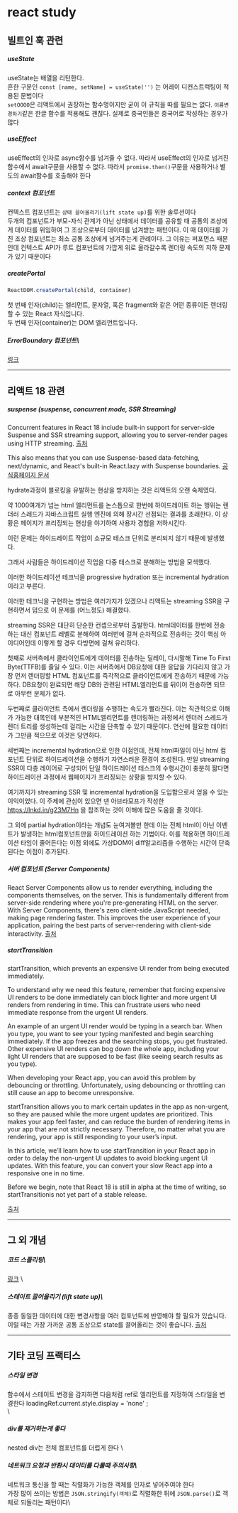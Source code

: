 # react study

## 빌트인 훅 관련

##### useState
useState는 배열을 리턴한다.\
흔한 구문인 `const [name, setName] = useState('')`  는 어레이 디컨스트럭팅이 적용된 문법이다\
`setOOOO`은 리액트에서 권장하는 함수명이지만 굳이 이 규칙을 따를 필요는 없다. `이름변경하기`같은 한글 함수를 적용해도 괜찮다. 실제로 중국인들은 중국어로 작성하는 경우가 많다

##### useEffect
useEffect의 인자로 async함수를 넘겨줄 수 없다. 따라서 useEffect의 인자로 넘겨진 함수에서 await구문을 사용할 수 없다. 따라서 `promise.then()`구문을 사용하거나 별도의 await함수를 호출해야 한다

##### context 컴포넌트
컨텍스트 컴포넌트는 `상태 끌어올리기(lift state up)`를 위한 솔루션이다\
두개의 컴포넌트가 부모-자식 관계가 아닌 상태에서 데이터를 공유할 때 공통의 조상에게 데이터를 위임하여 그 조상으로부터 데이터를 넘겨받는 패턴이다. 이 때 데이터를 가진 조상 컴포넌트는 최소 공통 조상에게 넘겨주는게 관례이다. 그 이유는 퍼포먼스 때문인데 컨텍스트 API가 루트 컴포넌트에 가깝게 위로 올라갈수록 렌더링 속도의 저하 문제가 있기 때문이다



##### createPortal
```javascript
ReactDOM.createPortal(child, container)
```
첫 번째 인자(child)는 엘리먼트, 문자열, 혹은 fragment와 같은 어떤 종류이든 렌더링할 수 있는 React 자식입니다.\
두 번째 인자(container)는 DOM 엘리먼트입니다.

##### ErrorBoundary 컴포넌트\
[링크](https://ko.reactjs.org/docs/context.html)

---

## 리액트 18 관련

##### suspense (suspense, concurrent mode, SSR Streaming)
Concurrent features in React 18 include built-in support for server-side Suspense and SSR streaming support, allowing you to server-render pages using HTTP streaming.
[출처](https://nextjs.org/docs/advanced-features/react-18)

This also means that you can use Suspense-based data-fetching, next/dynamic, and React's built-in React.lazy with Suspense boundaries.
[공식홈페이지 문서](https://reactjs.org/docs/concurrent-mode-intro.html)

 hydrate과정이 블로킹을 유발하는 현상을 방지하는 것은 리액트의 오랜 숙제였다.

 약 1000여개가 넘는 html 엘리먼트를 논스톱으로 한번에 하이드레이트 하는 행위는 렌더러 스레드가 자바스크립트 실행 엔진에 의해 장시간 선점되는 결과를 초래한다. 이 상황은 페이지가 프리징되는 현상을 야기하여 사용자 경험을 저하시킨다.

 이런 문제는 하이드레이트 작업이 소규모 테스크 단위로 분리되지 않기 때문에 발생했다.

 그래서 사람들은 하이드레이션 작업을 다중 테스크로 분해하는 방법을 모색했다.

 이러한 하이드레이션 테크닉을 progressive hydration 또는 incremental hydration이라고 부른다. 

 이러한 테크닉을 구현하는 방법은 여러가지가 있겠으나 리액트는 streaming SSR을 구현하면서 덤으로 이 문제를 (어느정도) 해결했다.

 streaming SSR은 대단히 단순한 컨셉으로부터 출발한다. html데이터를 한번에 전송하는 대신 컴포넌트 레벨로 분해하여 여러번에 걸쳐 순차적으로 전송하는 것이 핵심 아이디어인데 이렇게 할 경우 다방면에 걸쳐 유리하다.

 첫째로 서버측에서 클라이언트에게 데이터를 전송하는 딜레이, 다시말해 Time To First Byte(TTFB)를 줄일 수 있다. 이는 서버측에서 DB요청에 대한 응답을 기다리지 않고 가장 먼저 렌더링할 HTML 컴포넌트를 즉각적으로 클라이언트에게 전송하기 때문에 가능하다. DB요청이 완료되면 해당 DB와 관련된 HTML엘리먼트를 뒤이어 전송하면 되므로 아무런 문제가 없다.

 두번째로 클라이언트 측에서 렌더링을 수행하는 속도가 빨라진다. 이는 직관적으로 이해가 가능한 대목인데 부분적인 HTML엘리먼트를 렌더링하는 과정에서 렌더러 스레드가 렌더 트리를 생성하는데 걸리는 시간을 단축할 수 있기 때문이다. 
 연산에 필요한 데이터가 그만큼 적으므로 이것은 당연하다.

 세번째는 incremental hydration으로 인한 이점인데, 전체 html파일이 아닌 html 컴포넌트 단위로 하이드레이션을 수행하기 자연스러운 환경이 조성된다. 만일 streaming SSR이 다층 레이어로 구성되어 단일 하이드레이션 테스크의 수행시간이 충분히 짦다면 하이드레이션 과정에서 웹페이지가 프리징되는 상황을 방지할 수 있다.

 여기까지가 streaming SSR 및 incremental hydration을 도입함으로서 얻을 수 있는 이익이었다. 이 주제에 관심이 있으면 댄 아브라모프가 작성한 https://lnkd.in/g23M7Hn 을 참조하는 것이 이해에 많은 도움을 줄 것이다.

그 외에 partial hydration이라는 개념도 눈여겨볼만 한데 이는 전체 html이 아닌 이벤트가 발생하는 html컴포넌트만을 하이드레이션 하는 기법이다.
 이를 적용하면 하이드레이션 타임이 줄어든다는 이점 외에도 가상DOM이 diff알고리즘을 수행하는 시간이 단축된다는 이점이 추가된다.


##### 서버 컴포넌트 (Server Components)
React Server Components allow us to render everything, including the components themselves, on the server. This is fundamentally different from server-side rendering where you're pre-generating HTML on the server. With Server Components, there's zero client-side JavaScript needed, making page rendering faster. This improves the user experience of your application, pairing the best parts of server-rendering with client-side interactivity.
[출처](https://nextjs.org/docs/advanced-features/react-18)


##### startTransition
startTransition, which prevents an expensive UI render from being executed immediately.

To understand why we need this feature, remember that forcing expensive UI renders to be done immediately can block lighter and more urgent UI renders from rendering in time. This can frustrate users who need immediate response from the urgent UI renders.

An example of an urgent UI render would be typing in a search bar. When you type, you want to see your typing manifested and begin searching immediately. If the app freezes and the searching stops, you get frustrated. Other expensive UI renders can bog down the whole app, including your light UI renders that are supposed to be fast (like seeing search results as you type).

When developing your React app, you can avoid this problem by debouncing or throttling. Unfortunately, using debouncing or throttling can still cause an app to become unresponsive.

startTransition allows you to mark certain updates in the app as non-urgent, so they are paused while the more urgent updates are prioritized. This makes your app feel faster, and can reduce the burden of rendering items in your app that are not strictly necessary. Therefore, no matter what you are rendering, your app is still responding to your user’s input.

In this article, we’ll learn how to use startTransition in your React app in order to delay the non-urgent UI updates to avoid blocking urgent UI updates. With this feature, you can convert your slow React app into a responsive one in no time.

Before we begin, note that React 18 is still in alpha at the time of writing, so startTransitionis not yet part of a stable release.

[출처](https://blog.logrocket.com/getting-started-react-18-starttransition/)


---

## 그 외 개념

##### 코드 스플리팅\
[링크](https://ko.reactjs.org/docs/code-splitting.html)
\
##### 스테이트 끌어올리기 (lift state up)\
종종 동일한 데이터에 대한 변경사항을 여러 컴포넌트에 반영해야 할 필요가 있습니다. 이럴 때는 가장 가까운 공통 조상으로 state를 끌어올리는 것이 좋습니다. [출처](https://ko.reactjs.org/docs/lifting-state-up.html)

---

## 기타 코딩 프랙티스

##### 스타일 변경
함수에서 스테이트 변경을 감지하면 다음처럼 ref로 엘리먼트를 지정하여 스타일을 변경한다
loadingRef.current.style.display = 'none' ;\
\
##### div를 제거하는게 좋다
nested div는 전체 컴포넌트를 더럽게 한다
\
##### 네트워크 요청과 반환시 데이터를 다룰때 주의사항\
네트워크 통신을 할 때는 직렬화가 가능한 객체를 인자로 넣어주여야 한다\
가장 많이 쓰이는 방법은 `JSON.stringify(객체)`로 직렬화한 뒤에 `JSON.parse()`로 객체로 되돌리는 패턴이다\
